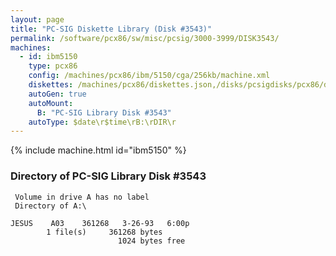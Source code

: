 ```yaml
---
layout: page
title: "PC-SIG Diskette Library (Disk #3543)"
permalink: /software/pcx86/sw/misc/pcsig/3000-3999/DISK3543/
machines:
  - id: ibm5150
    type: pcx86
    config: /machines/pcx86/ibm/5150/cga/256kb/machine.xml
    diskettes: /machines/pcx86/diskettes.json,/disks/pcsigdisks/pcx86/diskettes.json
    autoGen: true
    autoMount:
      B: "PC-SIG Library Disk #3543"
    autoType: $date\r$time\rB:\rDIR\r
---
```


{% include machine.html id="ibm5150" %}

### Directory of PC-SIG Library Disk #3543

     Volume in drive A has no label
     Directory of A:\

    JESUS    A03    361268   3-26-93   6:00p
            1 file(s)     361268 bytes
                            1024 bytes free
